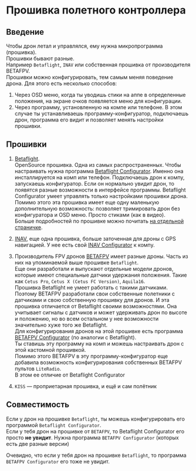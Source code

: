 # Прошивка полетного контроллера

## Введение
Чтобы дрон летал и управлялся, ему нужна микропрограмма (прошивка).  
Прошивки бывают разные.  
Например `Betaflight`, `INAV` или собственная прошивка от производителя BETAFPV.  
Прошивки можно конфигурировать, тем самым меняя поведение дрона. Для этого есть несколько способов:
1. Через OSD меню, когда ты уводишь стики на аппе в определенные положения, на экране очков появляется меню для конфигурации.  
2. Через программу, установленную на компе или телефоне. В этом случае ты устанавливаешь программу-конфигуратор, подключаешь дрон, программа его видит и позволяет менять настройки прошивки.  

## Прошивки
1. [Betaflight](https://betaflight.com/).  
OpenSource прошивка. Одна из самых распространенных.
Чтобы настраивать нужна программа [Betaflight Configurator](https://github.com/betaflight/betaflight-configurator/releases/). Именно она инсталлируется на комп или телефон. Подключаешь дрон к компу, запускаешь конфигуратор. Если он нормально увидит дрон, то появятся разные возможности в интерфейсе программы. 
Betaflight Configurator умеет управлять только настройками прошивки дрона. 
Помимо этого эта прошивка имеет еще одну маленькую дополнительную возможность: позволяет тримировать дрон без конфигуратора и OSD меню. Просто стиками (как в видео).  
Больше подробностей по прошивке можно почитать [на отдельной страничке](Betaflight.md).

2. [INAV](https://github.com/iNavFlight/inav), еще одна прошивка, больше заточенная для дроны с GPS навигацией. У нее есть свой [INAV Configurator](https://github.com/iNavFlight/inav-configurator/releases/tag/7.1.2) к компу. 

3. Производитель FPV дронов [BETAFPV](https://betafpv.com/) имеет разные дроны. Часть из них на упоминаемой выше прошивке `Betaflight`.  
Еще они разработали и выпускают отдельные модели дронов, которые имеют специальные датчики удержания положения. Такие как `Cetus Pro`, `Cetus X (Cetus FC Version)`, `Aquila16`.  
Прошивка Betaflight не умеет работать с такими датчиками. Поэтому BETAFPV разработали свои собственные полетники с датчиками и свою собственную прошивку для дронов. И эта прошивка отличается от Betaflight своими возможностями. Она учитывает сигналы с датчиков и может удерживать дрон по высоте и положению, но во всем остальном у нее возможности значительно хуже того же Betaflight.  
Для конфигурирования дронов на этой прошивке есть программа [BETAFPV Configurator](https://github.com/BETAFPV/BETAFPV_Configurator) (по аналогии с Betaflight).  
Ты ставишь эту программу на комп и можешь настраивать дрон с этой кастомной прошивкой.  
Помимо этого BETAFPV в эту программу-конфигуратор еще добавила возможность конфигурирования собственных BETAFPV пультов `LiteRadio`.  
В этом ее отличие от Betaflight Configurator

4. `KISS` — проприетарная прошивка, и ещё и сам полётник 

## Совместимость
Если у дрон на прошивке `Betaflight`, ты можешь конфигурировать его программой `Betaflight Configurator`.  
Если у тебя дрон на прошивке от `BETAFPV`, то Betaflight Configurator его просто **не увидит**. Нужна программа `BETAFPV Configurator` (которых есть две разные версии)

Очевидно, что если у тебя дрон на прошивке `Betaflight`, то программа `BETAFPV Configurator` его тоже не увидит.